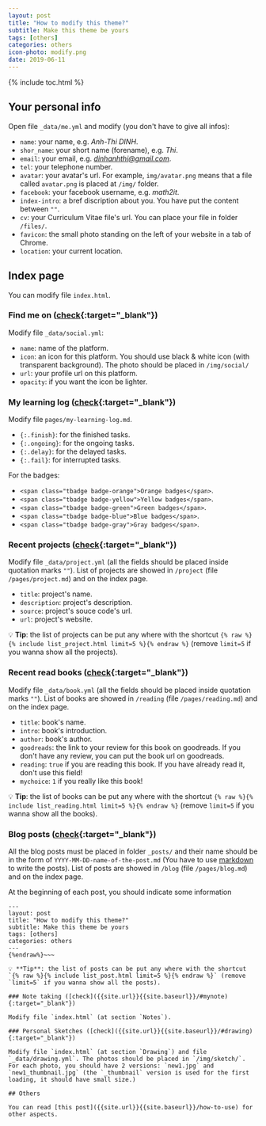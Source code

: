 ```yaml
---
layout: post
title: "How to modify this theme?"
subtitle: Make this theme be yours
tags: [others]
categories: others
icon-photo: modify.png
date: 2019-06-11
---
```


{% include toc.html %}

## Your personal info

Open file `_data/me.yml` and modify (you don't have to give all infos):

- `name`: your name, e.g. *Anh-Thi DINH*.
- `shor_name`: your short name (forename), e.g. *Thi*.
- `email`: your email, e.g. *dinhanhthi@gmail.com*.
- `tel`: your telephone number.
- `avatar`: your avatar's url. For example, `img/avatar.png` means that a file called `avatar.png` is placed at `/img/` folder.
- `facebook`: your facebook username, e.g. *math2it*.
- `index-intro`: a bref discription about you. You have put the content between `""`.
- `cv`: your Curriculum Vitae file's url. You can place your file in folder `/files/`.
- `favicon`: the small photo standing on the left of your website in a tab of Chrome.
- `location`: your current location.

## Index page

You can modify file `index.html`.

### Find me on ([check]({{site.url}}{{site.baseurl}}/#social){:target="_blank"})

Modify file `_data/social.yml`:

- `name`: name of the platform.
- `icon`: an icon for this platform. You should use black & white icon (with transparent background). The photo should be placed in `/img/social/`
- `url`: your profile url on this platform.
- `opacity`: if you want the icon be lighter.

### My learning log ([check]({{site.url}}{{site.baseurl}}/my-learning-log){:target="_blank"})

Modify file `pages/my-learning-log.md`.

- `{:.finish}`: for the finished tasks.
- `{:.ongoing}`: for the ongoing tasks.
- `{:.delay}`: for the delayed tasks.
- `{:.fail}`: for interrupted tasks.

For the badges:

- `<span class="tbadge badge-orange">Orange badges</span>`.
- `<span class="tbadge badge-yellow">Yellow badges</span>`.
- `<span class="tbadge badge-green">Green badges</span>`.
- `<span class="tbadge badge-blue">Blue badges</span>`.
- `<span class="tbadge badge-gray">Gray badges</span>`.

### Recent projects ([check]({{site.url}}{{site.baseurl}}/project){:target="_blank"})

Modify file `_data/project.yml` (all the fields should be placed inside quotation marks `""`). List of projects are showed in `/project` (file `/pages/project.md`) and on the index page.

- `title`: project's name.
- `description`: project's description.
- `source`: project's souce code's url.
- `url`: project's website.

💡 **Tip**: the list of projects can be put any where with the shortcut `{% raw %}{% include list_project.html limit=5 %}{% endraw %}` (remove `limit=5` if you wanna show all the projects).

### Recent read books ([check]({{site.url}}{{site.baseurl}}/reading){:target="_blank"})

Modify file `_data/book.yml` (all the fields should be placed inside quotation marks `""`). List of books are showed in `/reading` (file `/pages/reading.md`) and on the index page.

- `title`: book's name.
- `intro`: book's introduction.
- `author`: book's author.
- `goodreads`: the link to your review for this book on goodreads. If you don't have any review, you can put the book url on goodreads.
- `reading`: `true` if you are reading this book. If you have already read it, don't use this field!
- `mychoice`: `1` if you really like this book!

💡 **Tip**: the list of books can be put any where with the shortcut `{% raw %}{% include list_reading.html limit=5 %}{% endraw %}` (remove `limit=5` if you wanna show all the books).

### Blog posts ([check]({{site.url}}{{site.baseurl}}/blog){:target="_blank"})

All the blog posts must be placed in folder `_posts/` and their name should be in the form of `YYYY-MM-DD-name-of-the-post.md` (You have to use [markdown](https://markdown-it.github.io/) to write the posts). List of posts are showed in `/blog` (file `/pages/blog.md`) and on the index page.

At the beginning of each post, you should indicate some information

~~~{%raw%}
---
layout: post
title: "How to modify this theme?"
subtitle: Make this theme be yours
tags: [others]
categories: others
---
{%endraw%}~~~

💡 **Tip**: the list of posts can be put any where with the shortcut `{% raw %}{% include list_post.html limit=5 %}{% endraw %}` (remove `limit=5` if you wanna show all the posts).

### Note taking ([check]({{site.url}}{{site.baseurl}}/#mynote){:target="_blank"})

Modify file `index.html` (at section `Notes`).

### Personal Sketches ([check]({{site.url}}{{site.baseurl}}/#drawing){:target="_blank"})

Modify file `index.html` (at section `Drawing`) and file `_data/drawing.yml`. The photos should be placed in `/img/sketch/`. For each photo, you should have 2 versions: `new1.jpg` and `new1_thumbnail.jpg` (the `_thumbnail` version is used for the first loading, it should have small size.)

## Others

You can read [this post]({{site.url}}{{site.baseurl}}/how-to-use) for other aspects.